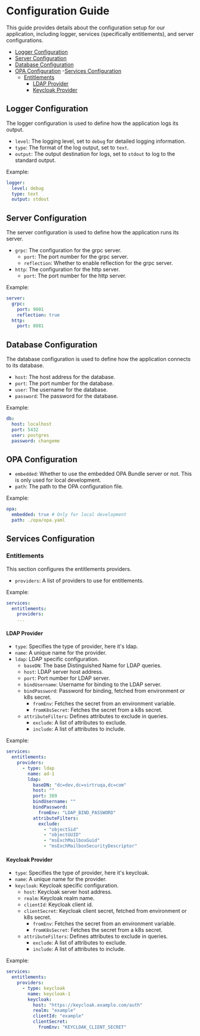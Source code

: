 # Configuration Guide

This guide provides details about the configuration setup for our application, including logger, services (specifically entitlements), and server configurations.

- [Logger Configuration](#logger-configuration)
- [Server Configuration](#server-configuration)
- [Database Configuration](#database-configuration)
- [OPA Configuration](#opa-configuration)
-[Services Configuration](#services-configuration)
  - [Entitlements](#entitlements)
    - [LDAP Provider](#ldap-provider)
    - [Keycloak Provider](#keycloak-provider)

## Logger Configuration

The logger configuration is used to define how the application logs its output.

- `level`: The logging level, set to `debug` for detailed logging information.
- `type`: The format of the log output, set to `text`.
- `output`: The output destination for logs, set to `stdout` to log to the standard output.

Example:

```yaml
logger:
  level: debug
  type: text
  output: stdout
```

## Server Configuration

The server configuration is used to define how the application runs its server.

- `grpc`: The configuration for the grpc server.
  - `port`: The port number for the grpc server.
  - `reflection`: Whether to enable reflection for the grpc server.
- `http`: The configuration for the http server.
  - `port`: The port number for the http server.

Example:

```yaml
server:
  grpc:
    port: 9001 
    reflection: true
  http:
    port: 8081
```

## Database Configuration

The database configuration is used to define how the application connects to its database.

- `host`: The host address for the database.
- `port`: The port number for the database.
- `user`: The username for the database.
- `password`: The password for the database.

Example:

```yaml
db:
  host: localhost
  port: 5432
  user: postgres
  password: changeme
```

## OPA Configuration

- `embedded`: Whether to use the embedded OPA Bundle server or not. This is only used for local development.
- `path`: The path to the OPA configuration file.

Example:

```yaml
opa:
  embedded: true # Only for local development
  path: ./opa/opa.yaml
```

## Services Configuration

### Entitlements

This section configures the entitlements providers.

- `providers`: A list of providers to use for entitlements.

Example:

```yaml
services:
  entitlements:
    providers:
    ...
```

#### LDAP Provider

- `type`: Specifies the type of provider, here it's ldap.
- `name`: A unique name for the provider.
- `ldap`: LDAP specific configuration.
  - `baseDN`: The base Distinguished Name for LDAP queries.
  - `host`: LDAP server host address.
  - `port`: Port number for LDAP server.
  - `bindUsername`: Username for binding to the LDAP server.
  - `bindPassword`: Password for binding, fetched from environment or k8s secret.
    - `fromEnv`: Fetches the secret from an environment variable.
    - `fromK8sSecret`: Fetches the secret from a k8s secret.
  - `attributeFilters`: Defines attributes to exclude in queries.
    - `exclude`: A list of attributes to exclude.
    - `include`: A list of attributes to include.

Example:

```yaml
services:
  entitlements:
    providers:
      - type: ldap
        name: ad-1
        ldap:  
          baseDN: "dc=dev,dc=virtruqa,dc=com"
          host: ""
          port: 389
          bindUsername: ""
          bindPassword:
            fromEnv: "LDAP_BIND_PASSWORD"
          attributeFilters:
            exclude:
              - "objectSid"
              - "objectGUID"
              - "msExchMailboxGuid"
              - "msExchMailboxSecurityDescriptor"
```

#### Keycloak Provider

- `type`: Specifies the type of provider, here it's keycloak.
- `name`: A unique name for the provider.
- `keycloak`: Keycloak specific configuration.
  - `host`: Keycloak server host address.
  - `realm`: Keycloak realm name.
  - `clientId`: Keycloak client id.
  - `clientSecret`: Keycloak client secret, fetched from environment or k8s secret.
    - `fromEnv`: Fetches the secret from an environment variable.
    - `fromK8sSecret`: Fetches the secret from a k8s secret.
  - `attributeFilters`: Defines attributes to exclude in queries.
    - `exclude`: A list of attributes to exclude.
    - `include`: A list of attributes to include.

Example:

```yaml
services:
  entitlements:
    providers:
      - type: keycloak
        name: keycloak-1
        keycloak:
          host: "https://keycloak.example.com/auth"
          realm: "example"
          clientId: "example"
          clientSecret:
            fromEnv: "KEYCLOAK_CLIENT_SECRET"
```

